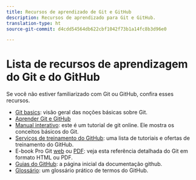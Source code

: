 ```yaml
---
title: Recursos de aprendizado de Git e GitHub
description: Recursos de aprendizado para Git e GitHub.
translation-type: ht
source-git-commit: d4cdd54564db622cbf1042f73b1a14fc8b3d96e0

---
```



# Lista de recursos de aprendizagem do Git e do GitHub

Se você não estiver familiarizado com Git ou GitHub, confira esses recursos.

- [Git basics](https://git-scm.com/book/en/v2/Getting-Started-Git-Basics): visão geral das noções básicas sobre Git.
- [Aprender Git e GitHub](https://help.github.com/articles/good-resources-for-learning-git-and-github/)
- [Manual interativo](https://try.github.io/): este é um tutorial de git online. Ele mostra os conceitos básicos do Git.
- [Serviços de treinamento do GitHub](https://services.github.com/training/): uma lista de tutoriais e ofertas de treinamento do GitHub.
- E-book Pro Git [web](https://git-scm.com/book/en/v2) ou [PDF](https://progit2.s3.amazonaws.com/en/2016-03-22-f3531/progit-en.1084.pdf): veja esta referência detalhada do Git em formato HTML ou PDF.
- [Guias do GitHub](https://guides.github.com/): a página inicial da documentação github.
- [Glossário](https://help.github.com/articles/github-glossary): um glossário prático de termos do GitHub.
